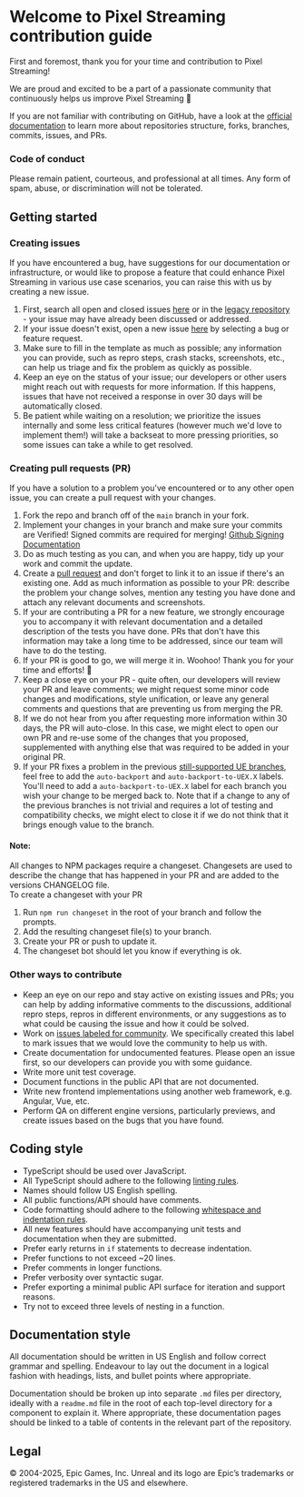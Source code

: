# Welcome to Pixel Streaming contribution guide

First and foremost, thank you for your time and contribution to Pixel Streaming!

We are proud and excited to be a part of a passionate community that continuously helps us improve Pixel Streaming 🎉

If you are not familiar with contributing on GitHub, have a look at the [official documentation](https://docs.github.com/get-started) to learn more about repositories structure, forks, branches, commits, issues, and PRs.

### Code of conduct

Please remain patient, courteous, and professional at all times. Any form of spam, abuse, or discrimination will not be tolerated.

## Getting started

### Creating issues

If you have encountered a bug, have suggestions for our documentation or infrastructure, or would like to propose a feature that could enhance Pixel Streaming in various use case scenarios, you can raise this with us by creating a new issue.
1. First, search all open and closed issues [here](https://github.com/EpicGamesExt/PixelStreamingInfrastructure/issues?q=is%3Aissue+) or in the [legacy repository](https://github.com/EpicGames/PixelStreamingInfrastructure/issues?q=is%3Aissue+is%3Aclosed) - your issue may have already been discussed or addressed.
2. If your issue doesn't exist, open a new issue [here](https://github.com/EpicGamesExt/PixelStreamingInfrastructure/issues/new/choose) by selecting a bug or feature request.
3. Make sure to fill in the template as much as possible; any information you can provide, such as repro steps, crash stacks, screenshots, etc., can help us triage and fix the problem as quickly as possible.
4. Keep an eye on the status of your issue; our developers or other users might reach out with requests for more information. If this happens, issues that have not received a response in over 30 days will be automatically closed.
5. Be patient while waiting on a resolution; we prioritize the issues internally and some less critical features (however much we'd love to implement them!) will take a backseat to more pressing priorities, so some issues can take a while to get resolved.

### Creating pull requests (PR)

If you have a solution to a problem you've encountered or to any other open issue, you can create a pull request with your changes.
1. Fork the repo and branch off of the `main` branch in your fork.
2. Implement your changes in your branch and make sure your commits are Verified! Signed commits are required for merging! [Github Signing Documentation](https://docs.github.com/en/authentication/managing-commit-signature-verification/about-commit-signature-verification)
3. Do as much testing as you can, and when you are happy, tidy up your work and commit the update.
4. Create a [pull request](https://github.com/EpicGamesExt/PixelStreamingInfrastructure/pulls) and don't forget to link it to an issue if there's an existing one. Add as much information as possible to your PR: describe the problem your change solves, mention any testing you have done and attach any relevant documents and screenshots.
5. If your are contributing a PR for a new feature, we strongly encourage you to accompany it with relevant documentation and a detailed description of the tests you have done. PRs that don't have this information may take a long time to be addressed, since our team will have to do the testing.
6. If your PR is good to go, we will merge it in. Woohoo! Thank you for your time and efforts! 🎉
7. Keep a close eye on your PR - quite often, our developers will review your PR and leave comments; we might request some minor code changes and modifications, style unification, or leave any general comments and questions that are preventing us from merging the PR.
8. If we do not hear from you after requesting more information within 30 days, the PR will auto-close. In this case, we might elect to open our own PR and re-use some of the changes that you proposed, supplemented with anything else that was required to be added in your original PR.
9. If your PR fixes a problem in the previous [still-supported UE branches](https://github.com/EpicGamesExt/PixelStreamingInfrastructure#versions), feel free to add the `auto-backport` and `auto-backport-to-UEX.X` labels. You'll need to add a `auto-backport-to-UEX.X` label for each branch you wish your change to be merged back to. Note that if a change to any of the previous branches is not trivial and requires a lot of testing and compatibility checks, we might elect to close it if we do not think that it brings enough value to the branch.

#### Note:

All changes to NPM packages require a changeset. Changesets are used to describe the change that has happened in your PR and are added to the versions CHANGELOG file.  
To create a changeset with your PR
1. Run `npm run changeset` in the root of your branch and follow the prompts.
2. Add the resulting changeset file(s) to your branch.
3. Create your PR or push to update it.
3. The changeset bot should let you know if everything is ok.

### Other ways to contribute

- Keep an eye on our repo and stay active on existing issues and PRs; you can help by adding informative comments to the discussions, additional repro steps, repros in different environments, or any suggestions as to what could be causing the issue and how it could be solved.
- Work on [issues labeled for community](https://github.com/EpicGamesExt/PixelStreamingInfrastructure/issues?q=is%3Aopen+is%3Aissue+label%3A%22good+first+issue%22). We specifically created this label to mark issues that we would love the community to help us with.
- Create documentation for undocumented features. Please open an issue first, so our developers can provide you with some guidance.
- Write more unit test coverage.
- Document functions in the public API that are not documented.
- Write new frontend implementations using another web framework, e.g. Angular, Vue, etc.
- Perform QA on different engine versions, particularly previews, and create issues based on the bugs that you have found.

## Coding style
 - TypeScript should be used over JavaScript.
 - All TypeScript should adhere to the following [linting rules](https://github.com/EpicGamesExt/PixelStreamingInfrastructure/blob/master/Frontend/library/.eslintrc.js).
 - Names should follow US English spelling.
 - All public functions/API should have comments.
 - Code formatting should adhere to the following [whitespace and indentation rules](https://github.com/EpicGamesExt/PixelStreamingInfrastructure/blob/master/.prettierrc.json).
 - All new features should have accompanying unit tests and documentation when they are submitted.
 - Prefer early returns in `if` statements to decrease indentation.
 - Prefer functions to not exceed ~20 lines.
 - Prefer comments in longer functions.
 - Prefer verbosity over syntactic sugar.
 - Prefer exporting a minimal public API surface for iteration and support reasons.
 - Try not to exceed three levels of nesting in a function.

## Documentation style
All documentation should be written in US English and follow correct grammar and spelling. Endeavour to lay out the document in a logical fashion with headings, lists, and bullet points where appropriate.

Documentation should be broken up into separate `.md` files per directory, ideally with a `readme.md` file in the root of each top-level directory for a component to explain it. Where appropriate, these documentation pages should be linked to a table of contents in the relevant part of the repository.

## Legal

© 2004-2025, Epic Games, Inc. Unreal and its logo are Epic’s trademarks or registered trademarks in the US and elsewhere.
